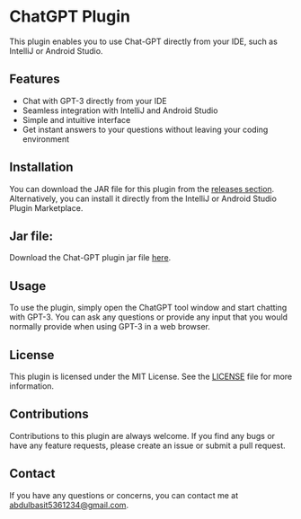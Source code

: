 # ChatGPT Plugin

<!-- Plugin description -->
This plugin enables you to use Chat-GPT directly from your IDE, such as IntelliJ or Android Studio.
<!-- Plugin description end -->

## Features

- Chat with GPT-3 directly from your IDE
- Seamless integration with IntelliJ and Android Studio
- Simple and intuitive interface
- Get instant answers to your questions without leaving your coding environment

## Installation

You can download the JAR file for this plugin from the [releases section](https://github.com/SEAbdulbasit/ChatGPT-Plugin/releases). Alternatively, you can install it directly from the IntelliJ or Android Studio Plugin Marketplace.

## Jar file:

Download the Chat-GPT plugin jar file [here](https://github.com/SEAbdulbasit/ChatGPT-Plugin/releases/download/v0.0.1/ChatGPT-Plugin-0.0.2.jar).




## Usage

To use the plugin, simply open the ChatGPT tool window and start chatting with GPT-3. You can ask any questions or provide any input that you would normally provide when using GPT-3 in a web browser.

## License

This plugin is licensed under the MIT License. See the [LICENSE](LICENSE) file for more information.

## Contributions

Contributions to this plugin are always welcome. If you find any bugs or have any feature requests, please create an issue or submit a pull request.


## Contact

If you have any questions or concerns, you can contact me at [abdulbasit5361234@gmail.com](mailto:youremail@example.com).
